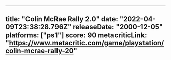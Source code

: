
---
title: "Colin McRae Rally 2.0"
date: "2022-04-09T23:38:28.796Z"
releaseDate: "2000-12-05"
platforms: ["ps1"]
score: 90
metacriticLink: "https://www.metacritic.com/game/playstation/colin-mcrae-rally-20"
---

